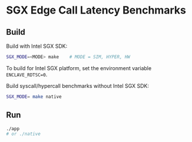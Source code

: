 # SGX Edge Call Latency Benchmarks

## Build

Build with Intel SGX SDK:

```bash
SGX_MODE=<MODE> make    # MODE = SIM, HYPER, HW
```

To build for Intel SGX platform, set the environment variable `ENCLAVE_RDTSC=0`.

Build syscall/hypercall benchmarks without Intel SGX SDK:

```bash
SGX_MODE= make native
```

## Run

```bash
./app
# or ./native
```
